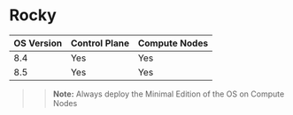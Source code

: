 # Rocky
| OS Version     	| Control Plane 	| Compute Nodes 	|
|----------------	|-------------------|---------------	|
| 8.4            	| Yes               | Yes           	|
| 8.5            	| Yes               | Yes           	|

>> __Note:__ Always deploy the Minimal Edition of the OS on Compute Nodes